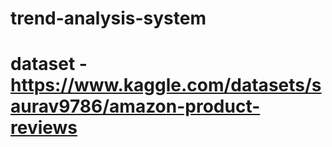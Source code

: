 # trend-analysis-system
# dataset - https://www.kaggle.com/datasets/saurav9786/amazon-product-reviews
